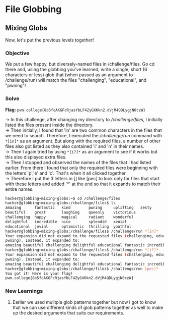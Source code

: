 # File Globbing

## Mixing Globs
Now, let's put the previous levels together!

### Objective 
We put a few happy, but diversely-named files in /challenge/files. Go cd there and, using the globbing you've learned, write a single, short (6 characters or less) glob that (when passed as an argument to /challenge/run) will match the files "challenging", "educational", and "pwning"!

### Solve
**Flag:** `pwn.college{8o5fcAKGFcRjasYbLF4ZyGXKkn2.dVjM4QDLygjN0czW}`

-> In this challenge, after changing my directory to */challenge/files*, I initially listed the files present inside the directory.  
-> Then initially, I found that 'in' are two common characters in the files that we need to search. Therefore, I executed the */challenge/run* command with `*[in]*` as an argument. But along with the required files, a number of other files also got listed as they also contained 'i' and 'n' in their names.  
-> Then I again tried by using `*[i?]*` as an argument to see if it works but this also displayed extra files.  
-> Then I stopped and observed the names of the files that I had listed earlier. From there I found that only the required files were beginning with the letters 'p','e' and 'c'. That's when it all clicked together.  
-> Therefore I put the 3 letters in [] like [pec] to look only for files that start with these letters and added '*' at the end so that it expands to match their entire names.

```bash
hacker@globbing~mixing-globs:~$ cd /challenge/files
hacker@globbing~mixing-globs:/challenge/files$ ls
amazing      fantastic   kind        pwning     uplifting   zesty
beautiful    great       laughing    queenly    victorious
challenging  happy       magical     radiant    wonderful
delightful   incredible  nice        splendid   xenial
educational  jovial      optimistic  thrilling  youthful
hacker@globbing~mixing-globs:/challenge/files$ /challenge/run *[in]*
Your expansion did not expand to the requested files (challenging, educational,
pwning). Instead, it expanded to:
amazing beautiful challenging delightful educational fantastic incredible jovial kind laughing magical nice optimistic pwning queenly radiant splendid thrilling uplifting victorious wonderful xenial
hacker@globbing~mixing-globs:/challenge/files$ /challenge/run *[i?]*
Your expansion did not expand to the requested files (challenging, educational,
pwning). Instead, it expanded to:
amazing beautiful challenging delightful educational fantastic incredible jovial kind laughing magical nice optimistic pwning radiant splendid thrilling uplifting victorious xenial
hacker@globbing~mixing-globs:/challenge/files$ /challenge/run [pec]*
You got it! Here is your flag!
pwn.college{8o5fcAKGFcRjasYbLF4ZyGXKkn2.dVjM4QDLygjN0czW}
```

### New Learnings
1. Earlier we used mulitple glob patterns together but now I got to know that we can use different kinds of glob patterns together as well to make up the desired arguments that suits our requirements.  